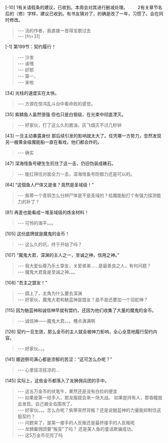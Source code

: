 
[-10] 1有关请假条的建议，已收到。本周会对其进行删减处理。
　　2有关章节名后的（修）字样，建议已收到。有书友猜对了，的确是改了一年，习惯了。会在同时修改。
>--- 活的作者，我直接一首得宝歌过去<br>
>--- [fn=31]<br>

[-1] 第199节：契约履行！
>--- 沙发<br>
>--- 诶嘿<br>
>--- 好耶<br>
>--- 第一，<br>
>--- 来啦<br>

[34] 光柱的速度实在太快。
>--- 方源在惊鸿乱斗台中看命败的感觉。<br>

[35] 紫鳞鱼人虽然很强 但也只是白银级，在光束中彻底湮灭。
>--- 好家伙，打了这么久的酱油，灰飞烟灭不过几秒钟<br>

[43] 一旦主动暴露身份 那后续引发的影响就太大了。任凭哪一方势力，忽然发现另一艘黄金级魔能船一直在看戏，他们都会炸的。
>--- 确实<br>

[47] 深海怪鱼号硬生生抗住了这一击，仍旧伪装成礁石。
>--- 能扛得住对面全力一击，深海怪鱼号防御力还是可以的。<br>

[64] “这個鱼人尸体又是谁？竟然是圣域级！”
>--- 紫蒂一个青铜怎么分辨尸体是不是圣域的？给魔能船打个有强力探测能力的补丁？<br>

[81] 再差也能看成一堆圣域级的炼金材料！
>--- 可怜的海平。。。<br>

[105] 这份底牌就是魔鬼的金币！
>--- 这么久的坑，终于开始了吗？<br>

[107] “魔鬼大君，深渊的主人之一，至诚之神，信用之神。”
>--- 我大爱仙尊乃乐土挚友，关爱弟弟……是最善良之人，有何问题？<br>
>--- 魔鬼大君竟是至诚之神。。。<br>

[108] “吾主之盟友！”
>--- 圆上了，主角为什么要去深渊<br>
>--- 好家伙，魔鬼大君和魅蓝神是盟友？是不是还要加一个羽蛇神？<br>

[115] 因为魅蓝神和诚信神早就有盟约，还因为他们收集了大量的魔鬼的金币。
>--- 诚信神——魔鬼大君。。。槽点满满啊<br>

[126] 契约一旦生效，那么金币的主人就会被神力影响，全心全意地履行契约内容。
>--- 好家伙。。。<br>

[141] 娜迦祭司满心都是浓郁的苦涩：“这可怎么办呢？”
>--- 心里拔凉拔凉的…<br>

[145] 实际上，这些金币都落入了龙狮佣兵团的手中。
>--- 这五万金币的伏笔牛，果然还是没有白捡的便宜<br>
>--- 如果是第一经手人，那龙服就会来一场大战。
如果是持有人，那昏瞳就会发现，自己被全岛围攻了。<br>
>--- 好家伙。。。怎么办呢？紫蒂突然背叛？还是说魅蓝神的力量能抑制住这股契约？<br>
>--- 问题来了，是第一接手的人反叛还是最终接手的人反叛呢<br>
>--- 龙狮雇佣团要“叛变”了吗？
还是美人鱼的童话欺骗成功。<br>
>--- 这5万金币花完了吗<br>
